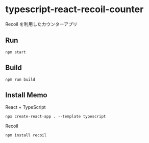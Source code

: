 # typescript-react-recoil-counter

Recoil を利用したカウンターアプリ

## Run

```
npm start
```

## Build

```
npm run build
```

## Install Memo

React + TypeScript

```
npx create-react-app . --template typescript
```

Recoil

```
npm install recoil
```
